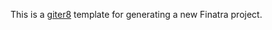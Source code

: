This is a [giter8](https://github.com/n8han/giter8) template for generating a new Finatra project.

